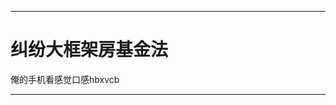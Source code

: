 *******************************

纠纷大框架房基金法
===================

俺的手机看感觉口感hbxvcb

******************************
